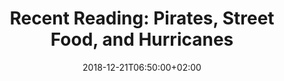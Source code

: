---
layout: reading_list
title: 'Recent Reading: Pirates, Street Food, and Hurricanes'
excerpt: "My recent reading included lots of death, pirates, and Joy Division."
type: reading_list
date: 2018-12-21T06:50:00+02:00
books:
  - id: lin-ghost-month
    note: >
        The bones of this book suggest a pretty straight-forward thriller set largely in a night market in Taipei. The suspense works, and the characters mostly have a couple of individual elements layered on their trope-y roles. The thing that sets it apart is greater-than-usual attention to detail in setting the scene around plot. I found the detail about the Taiwanese setting  interesting, and it was informative for me as someone who knows little about the place. I sometimes found myself wishing that the novel’s ambitions were set a bit higher to make more use of the texture available to it from this scene-setting work, but this was nonetheless an enjoyable and worthwhile leisure read.
  - id: larson-isaacs-storm
    note: >
        I’ve meant to read _Isaac’s Storm_ forever. Galveston is one of my favorite places, and it had become a source of at least a little embarrassment that there existed this incredibly widely-read book by an incredibly successful non-fiction author that I had not read. When my friend recently recommended it again, I decided to read it. Since the book was first published, some of the meteorological history and climatology has become of more ‘professional’ interest to me as my dissertation wandered adjacent to climate science history. There is a strong sense of place evoked; the Galveston presented here is familiar. I am an atypical reader in having strong personal interests in both the Galveston history and the meteorological history, but in that context, the litany of anecdotes of individual tragedies during the storm wore on my patience more than anything else. I understand that others would not be likely to have the same reaction.
  - id: blain-parijs
    note: >
        I have started to practice my Dutch by checking strips out from the library in Gent. This is the first I’ve had a chance to finish. This volume is the fourth in the series, so it took me a while to get my bearings. I would like to return to the beginning if I can find the first volume. Isaac “the pirate” is a French painter who falls in with a group of pirates on his travels to the New World. This installment covers his return to Paris to find the world of artists he left dissolved and his father ill. One of his pirate friends has accompanied them, and they get caught up in the Parisian underworld. It is not the adventure story that the setting and synopsis might suggest; it is more of a character study. I’m curious to see if this represents an evolution of the series as it returns to France or if this was the dynamic from the beginning.
---
